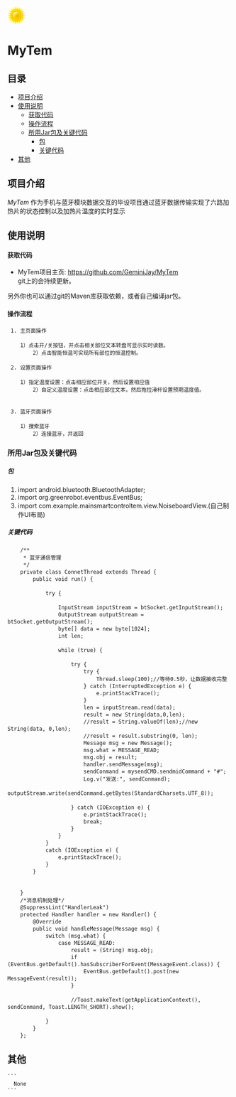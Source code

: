 ![MyTem icon](https://github.com/GeminiJay/MyTem/blob/master/app/src/main/res/drawable/tumb.png) 
# MyTem 
  
## 目录   
* [项目介绍](#项目介绍)  
* [使用说明](#使用说明)  
  * [获取代码](#获取代码) 
  * [操作流程](#操作流程)   
  * [所用Jar包及关键代码](#所用Jar包及关键代码) 
	* [包](#包)  
   	* [关键代码](#关键代码)  
* [其他](#其他)  
  
<a name="项目介绍"></a>  
## 项目介绍  
  
*MyTem* 作为手机与蓝牙模块数据交互的毕设项目通过蓝牙数据传输实现了六路加热片的状态控制以及加热片温度的实时显示<br>  
 
<a name="使用说明"></a>  
## 使用说明  
  
<a name="获取代码"></a>  
#### 获取代码  
  
* MyTem项目主页: <https://github.com/GeminiJay/MyTem>    
git上的会持续更新。  
  
另外你也可以通过git的Maven库获取依赖，或者自己编译jar包。
  
<a name="操作流程"></a>  
#### 操作流程   
  
     1. 主页面操作  
		
        1）点击开/关按钮，并点击相关部位文本转盘可显示实时读数。
		    2）点击智能恒温可实现所有部位的恒温控制。
  
     2. 设置页面操作 
	 
	    1）指定温度设置：点击相应部位开关，然后设置相应值
		    2）自定义温度设置：点击相应部位文本，然后拖拉滑杆设置预期温度值。
	 
     
     3. 蓝牙页面操作 
	 
	    1）搜索蓝牙
		    2）连接蓝牙，并返回
   
<a name="所用Jar包及关键代码"></a>  
### 所用Jar包及关键代码
##### 包  
1. import android.bluetooth.BluetoothAdapter; 
2. import org.greenrobot.eventbus.EventBus;
3. import com.example.mainsmartcontroltem.view.NoiseboardView.(自己制作UI布局)
##### 关键代码 
```  
    /**
     * 蓝牙通信管理
     */
    private class ConnetThread extends Thread {
        public void run() {

            try {

                InputStream inputStream = btSocket.getInputStream();
                OutputStream outputStream = btSocket.getOutputStream();
                byte[] data = new byte[1024];
                int len;

                while (true) {

                    try {
                        try {
                            Thread.sleep(100);//等待0.5秒，让数据接收完整
                        } catch (InterruptedException e) {
                            e.printStackTrace();
                        }
                        len = inputStream.read(data);
                        result = new String(data,0,len);
                        //result = String.valueOf(len);//new String(data, 0,len);
                        //result = result.substring(0, len);
                        Message msg = new Message();
                        msg.what = MESSAGE_READ;
                        msg.obj = result;
                        handler.sendMessage(msg);
                        sendConmand = mysendCMD.sendmidCommand + "#";
                        Log.v("发送:", sendConmand);
                        outputStream.write(sendConmand.getBytes(StandardCharsets.UTF_8));

                    } catch (IOException e) {
                        e.printStackTrace();
                        break;
                    }
                }
            }
            catch (IOException e) {
                e.printStackTrace();
            }
        }


    }
    /*消息机制处理*/
    @SuppressLint("HandlerLeak")
    protected Handler handler = new Handler() {
        @Override
        public void handleMessage(Message msg) {
            switch (msg.what) {
                case MESSAGE_READ:
                    result = (String) msg.obj;
                    if (EventBus.getDefault().hasSubscriberForEvent(MessageEvent.class)) {
                        EventBus.getDefault().post(new MessageEvent(result));
                    }

                    //Toast.makeText(getApplicationContext(), sendConmand, Toast.LENGTH_SHORT).show();

            }
        }
    };
```  
<a name="其他"></a>  
## 其他  
    ``` 
      None
    ``` 
